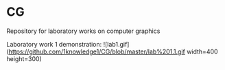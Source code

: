 # CG
Repository for laboratory works on computer graphics

Laboratory work 1 demonstration:
![lab1.gif](https://github.com/1knowledge1/CG/blob/master/lab%201.1.gif width=400 height=300)
